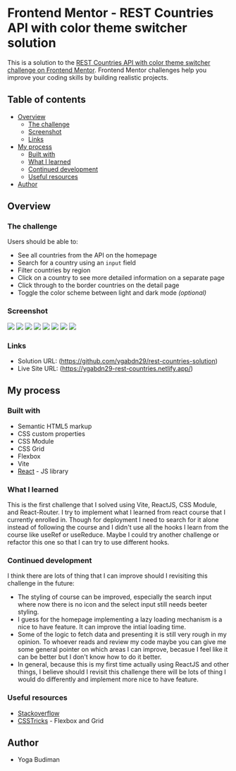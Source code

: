 # Frontend Mentor - REST Countries API with color theme switcher solution

This is a solution to the [REST Countries API with color theme switcher challenge on Frontend Mentor](https://www.frontendmentor.io/challenges/rest-countries-api-with-color-theme-switcher-5cacc469fec04111f7b848ca). Frontend Mentor challenges help you improve your coding skills by building realistic projects.

## Table of contents

- [Overview](#overview)
  - [The challenge](#the-challenge)
  - [Screenshot](#screenshot)
  - [Links](#links)
- [My process](#my-process)
  - [Built with](#built-with)
  - [What I learned](#what-i-learned)
  - [Continued development](#continued-development)
  - [Useful resources](#useful-resources)
- [Author](#author)

## Overview

### The challenge

Users should be able to:

- See all countries from the API on the homepage
- Search for a country using an `input` field
- Filter countries by region
- Click on a country to see more detailed information on a separate page
- Click through to the border countries on the detail page
- Toggle the color scheme between light and dark mode _(optional)_

### Screenshot

![](./screenshots/desktop-design-home-light.png)
![](./screenshots/desktop-design-dark-light.png)
![](./screenshots/desktop-design-detail-light.png)
![](./screenshots/desktop-design-detail-light.png)
![](./screenshots/mobile-design-home-light.png)
![](./screenshots/mobile-design-dark-light.png)
![](./screenshots/mobile-design-detail-light.png)
![](./screenshots/mobile-design-detail-light.png)

### Links

- Solution URL: (https://github.com/ygabdn29/rest-countries-solution)
- Live Site URL: (https://ygabdn29-rest-countries.netlify.app/)

## My process

### Built with

- Semantic HTML5 markup
- CSS custom properties
- CSS Module
- CSS Grid
- Flexbox
- Vite
- [React](https://reactjs.org/) - JS library

### What I learned

This is the first challenge that I solved using Vite, ReactJS, CSS Module, and React-Router. I try to implement what I learned from react course that I currently enrolled in. Though for deployment I need to search for it alone instead of following the course and I didn't use all the hooks I learn from the course like useRef or useReduce. Maybe I could try another challenge or refactor this one so that I can try to use different hooks.

### Continued development

I think there are lots of thing that I can improve should I revisiting this challenge in the future:

- The styling of course can be improved, especially the search input where now there is no icon and the select input still needs beeter styling.
- I guess for the homepage implementing a lazy loading mechanism is a nice to have feature. It can improve the intial loading time.
- Some of the logic to fetch data and presenting it is still very rough in my opinion. To whoever reads and review my code maybe you can give me some general pointer on which areas I can improve, becasue I feel like it can be better but I don't know how to do it better.
- In general, because this is my first time actually using ReactJS and other things, I believe should I revisit this challenge there will be lots of thing I would do differently and implement more nice to have feature.

### Useful resources

- [Stackoverflow](https://stackoverflow.com/)
- [CSSTricks](https://css-tricks.com/) - Flexbox and Grid

## Author

- Yoga Budiman
